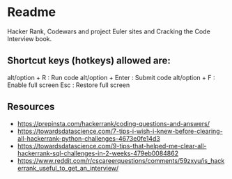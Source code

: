# Readme

Hacker Rank, Codewars and project Euler sites and Cracking the Code Interview book.

## Shortcut keys (hotkeys)  allowed are:

alt/option + R : Run code
alt/option + Enter : Submit code
alt/option + F : Enable full screen
Esc : Restore full screen


## Resources

* https://prepinsta.com/hackerrank/coding-questions-and-answers/
* https://towardsdatascience.com/7-tips-i-wish-i-knew-before-clearing-all-hackerrank-python-challenges-4673e0fe14d3
* https://towardsdatascience.com/9-tips-that-helped-me-clear-all-hackerrank-sql-challenges-in-2-weeks-479eb0084862
* https://www.reddit.com/r/cscareerquestions/comments/59zxyu/is_hackerrank_useful_to_get_an_interview/

